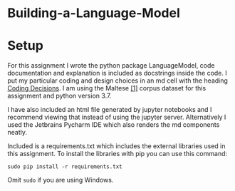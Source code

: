 # Building-a-Language-Model

# Setup

For this assignment I wrote the python package LanguageModel, code documentation and explanation is
included as docstrings inside the code. I put my particular coding and design choices in an md cell with the heading
[Coding Decisions](#Coding-Decisions). I am using the Maltese [[1]](#References) corpus dataset for this assignment
and python version 3.7.

I have also included an html file generated by jupyter notebooks and I recommend viewing that instead of using the
jupyter server. Alternatively I used the Jetbrains Pycharm IDE which also renders the md components neatly.

Included is a requirements.txt which includes the external libraries used in this assignment. To install the libraries
with pip you can use this command:

```sudo pip install -r requirements.txt```

Omit ```sudo``` if you are using Windows.
